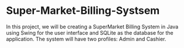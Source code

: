 # Super-Market-Billing-Systsem
In this project, we will be creating a SuperMarket Billing System in Java using Swing for the user interface and SQLite as the database for the application. The system will have two profiles: Admin and Cashier.
